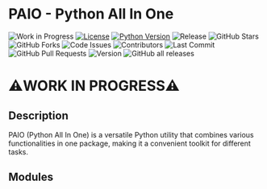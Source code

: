 # PAIO - Python All In One
![Work in Progress](https://img.shields.io/badge/Status-Work%20in%20Progress-yellow.svg)
[![License](https://img.shields.io/badge/license-MIT-blue.svg)](https://opensource.org/licenses/MIT)
[![Python Version](https://img.shields.io/badge/python-3.11%2B-blue.svg)](https://www.python.org/downloads/release)
![Release](https://img.shields.io/github/v/release/Leo-Aqua/PAIO.svg)
![GitHub Stars](https://img.shields.io/github/stars/Leo-Aqua/PAIO.svg?style=social)
![GitHub Forks](https://img.shields.io/github/forks/Leo-Aqua/PAIO.svg?style=social)
![Code Issues](https://img.shields.io/github/issues/Leo-Aqua/PAIO.svg)
![Contributors](https://img.shields.io/github/contributors/Leo-Aqua/PAIO.svg)
![Last Commit](https://img.shields.io/github/last-commit/Leo-Aqua/PAIO.svg)
![GitHub Pull Requests](https://img.shields.io/github/issues-pr-raw/Leo-Aqua/PAIO.svg)
![Version](https://img.shields.io/badge/Version-1.0.0-blue.svg)
![GitHub all releases](https://img.shields.io/github/downloads/Leo-Aqua/PAIO/total)

# ⚠️WORK IN PROGRESS⚠️

## Description

PAIO (Python All In One) is a versatile Python utility that combines various functionalities in one package, making it a convenient toolkit for different tasks.

## Modules
<!--
- [x] Module 1: Feature description or purpose.
- [x] Module 2: Feature description or purpose.
- [ ] Module 3: Feature description or purpose (planned).
- [ ] Module 4: Feature description or purpose (planned).
- [x] Module 5: Feature description or purpose.

## Installation
-->
